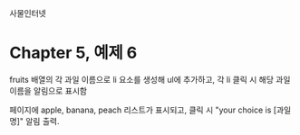 
사물인터넷

Chapter 5, 예제 6
================================

fruits 배열의 각 과일 이름으로 li 요소를 생성해 ul에 추가하고, 각 li 클릭 시 해당 과일 이름을 알림으로 표시함

페이지에 apple, banana, peach 리스트가 표시되고, 클릭 시 "your choice is [과일명]" 알림 출력.